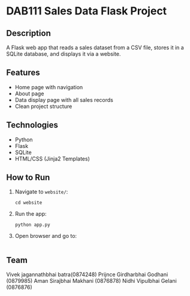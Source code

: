 # DAB111 Sales Data Flask Project

## Description
A Flask web app that reads a sales dataset from a CSV file, stores it in a SQLite database, and displays it via a website.

## Features
- Home page with navigation
- About page
- Data display page with all sales records
- Clean project structure

## Technologies
- Python
- Flask
- SQLite
- HTML/CSS (Jinja2 Templates)

## How to Run

1. Navigate to `website/`:
    ```
    cd website
    ```

2. Run the app:
    ```
    python app.py
    ```

3. Open browser and go to:
    ``` http://127.0.0.1:4000
    ```

## Team
Vivek jagannathbhai batra(0874248)
Prijnce Girdharbhai Godhani (0879985)
Aman Sirajbhai Makhani (0876878)
Nidhi Vipulbhai Gelani (0876876)


